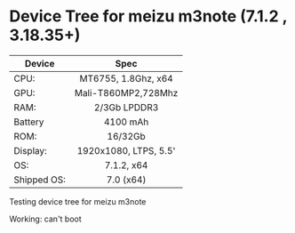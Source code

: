 
#  Device Tree for meizu m3note (7.1.2 , 3.18.35+)
 
 | Device | Spec                         |
 | ---------------|:--------------------:|
 | CPU:           | MT6755, 1.8Ghz, x64  |
 | GPU:           | Mali-T860MP2,728Mhz  |
 | RAM:           | 2/3Gb LPDDR3         |
 | Battery	  | 4100 mAh		 |
 | ROM:           | 16/32Gb              |
 | Display:       | 1920х1080, LTPS, 5.5'|
 | OS:            | 7.1.2, x64           |
 | Shipped OS:    | 7.0 (x64)            |
 
Testing device tree for meizu m3note

Working:
 can't boot
